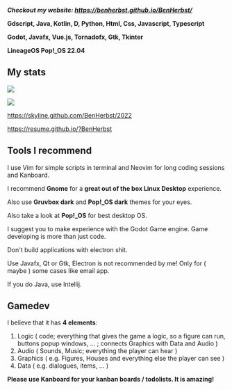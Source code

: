 ***Checkout my website: https://benherbst.github.io/BenHerbst/***

**Gdscript, Java, Kotlin, D, Python, Html, Css, Javascript, Typescript**

**Godot, Javafx, Vue.js, Tornadofx, Gtk, Tkinter**

**LineageOS Pop!_OS 22.04**

## My stats
<p align=left>
  <img src="https://github-readme-stats.vercel.app/api?username=BenHerbst&show_icons=true&bg_color=ffffff"/>
<p/>
<p algin=left>
  <img src="https://github-readme-stats.vercel.app/api/top-langs/?username=BenHerbst&layout=compact"/>
<p/>

https://skyline.github.com/BenHerbst/2022

https://resume.github.io/?BenHerbst

## Tools I recommend

I use Vim for simple scripts in terminal and Neovim for long coding sessions and Kanboard.

I recommend **Gnome** for a **great out of the box Linux Desktop** experience.

Also use **Gruvbox dark** and **Pop!_OS dark** themes for your eyes.

Also take a look at **Pop!_OS** for best desktop OS.

I suggest you to make experience with the Godot Game engine. Game developing is more than just code.

Don't build applications with electron shit.

Use Javafx, Qt or Gtk, Electron is not recommended by me! Only for ( maybe ) some cases like email app.

If you do Java, use Intellij.


## Gamedev

I believe that it has **4 elements**:

1. Logic ( code; everything that gives the game a logic, so a figure can run, buttons popup windows, ... ; connects Graphics with Data and Audio )
2. Audio ( Sounds, Music; everything the player can hear )
3. Graphics ( e.g. Figures, Houses and everything else the player can see )
4. Data ( e.g. dialogues, items, ... )

**Please use Kanboard for your kanban boards / todolists. It is amazing!**
